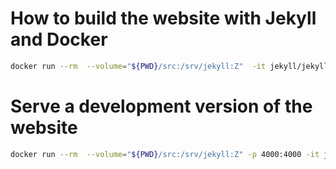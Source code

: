# How to build the website with Jekyll and Docker

```bash
docker run --rm  --volume="${PWD}/src:/srv/jekyll:Z"  -it jekyll/jekyll:3.8  jekyll build
```

# Serve a development version of the website

```bash
docker run --rm  --volume="${PWD}/src:/srv/jekyll:Z" -p 4000:4000 -it jekyll/jekyll:3.8  jekyll serve
```
